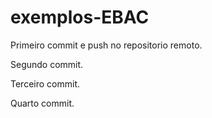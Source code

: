 # exemplos-EBAC

Primeiro commit e push no repositorio remoto.

Segundo commit.

Terceiro commit.

Quarto commit.

